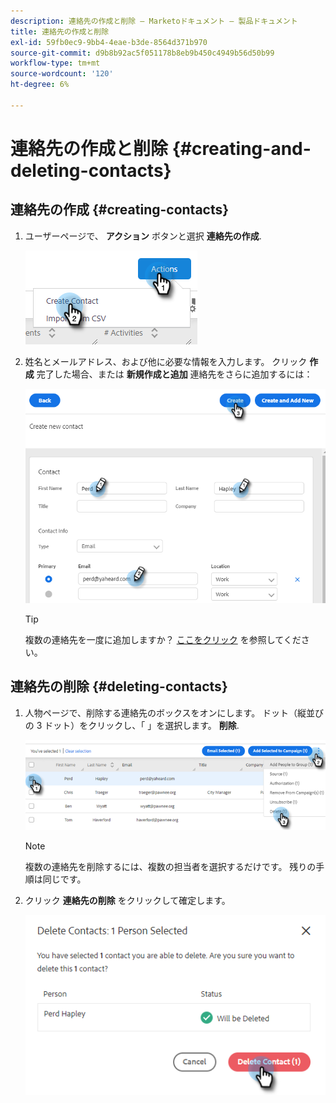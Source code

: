 ```yaml
---
description: 連絡先の作成と削除 — Marketoドキュメント — 製品ドキュメント
title: 連絡先の作成と削除
exl-id: 59fb0ec9-9bb4-4eae-b3de-8564d371b970
source-git-commit: d9b8b92ac5f051178b8eb9b450c4949b56d50b99
workflow-type: tm+mt
source-wordcount: '120'
ht-degree: 6%

---
```


# 連絡先の作成と削除 {#creating-and-deleting-contacts}

## 連絡先の作成 {#creating-contacts}

1. ユーザーページで、 **アクション** ボタンと選択 **連絡先の作成**.

   ![](assets/creating-and-deleting-contacts-1.png)

1. 姓名とメールアドレス、および他に必要な情報を入力します。 クリック **作成** 完了した場合、または **新規作成と追加** 連絡先をさらに追加するには：

   ![](assets/creating-and-deleting-contacts-2.png)

   >[!TIP]
   >
   >複数の連絡先を一度に追加しますか？ [ここをクリック](/help/marketo/product-docs/marketo-sales-insight/actions/people/managing-contacts/import-contacts-via-csv.md) を参照してください。

## 連絡先の削除 {#deleting-contacts}

1. 人物ページで、削除する連絡先のボックスをオンにします。 ドット（縦並びの 3 ドット）をクリックし、「 」を選択します。 **削除**.

   ![](assets/creating-and-deleting-contacts-3.png)

   >[!NOTE]
   >
   >複数の連絡先を削除するには、複数の担当者を選択するだけです。 残りの手順は同じです。

1. クリック **連絡先の削除** をクリックして確定します。

   ![](assets/creating-and-deleting-contacts-4.png)
